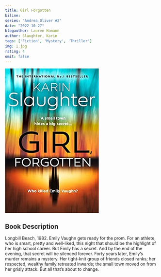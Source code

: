 ```yaml
---
title: Girl Forgotten
biline:
series: "Andrea Oliver #2"
date: "2022-10-27"
blogauthor: Lauren Hamann
author: Slaughter, Karin
tags: ['Fiction', 'Mystery', 'Thriller']
img: 1.jpg
rating: 4
omit: false
---
```


![Book Cover](1.jpg)

## Book Description

Longbill Beach, 1982. Emily Vaughn gets ready for the prom. For an athlete, who is smart, pretty and well-liked, this night that should be the highlight of her high school career. But Emily has a secret. And by the end of the evening, that secret will be silenced forever.
Forty years later, Emily’s murder remains a mystery. Her tight-knit group of friends closed ranks; her respected, wealthy family retreated inwards; the small town moved on from her grisly attack. But all that’s about to change.

